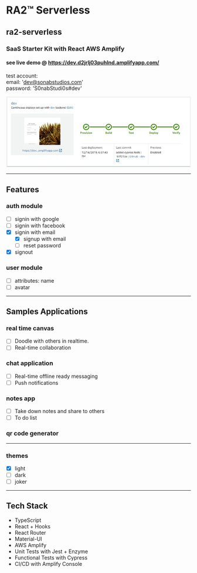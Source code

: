 # RA2™ Serverless

## ra2-serverless

### SaaS Starter Kit with React AWS Amplify

#### see live demo @ https://dev.d2jrlj03puhlnd.amplifyapp.com/

test account: <br />
email: 'dev@sonabstudios.com' <br />
password: 'S0nabStudi0s#dev' <br />

![Preview](public/ci_cd_pipeline.jpg)

---

## Features

### auth module

- [ ] signin with google
- [ ] signin with facebook
- [x] signin with email
  - [x] signup with email
  - [ ] reset password
- [x] signout

### user module

- [ ] attributes: name
- [ ] avatar

---

## Samples Applications

### real time canvas

- [ ] Doodle with others in realtime.
- [ ] Real-time collaboration

### chat application

- [ ] Real-time offline ready messaging
- [ ] Push notifications

### notes app

- [ ] Take down notes and share to others
- [ ] To do list

### qr code generator

---

### themes

- [x] light
- [ ] dark
- [ ] joker

---

## Tech Stack

- TypeScript
- React + Hooks
- React Router
- Material-UI
- AWS Amplify
- Unit Tests with Jest + Enzyme
- Functional Tests with Cypress
- CI/CD with Amplify Console

